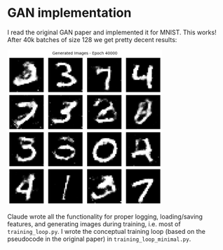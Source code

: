 # GAN implementation

I read the original GAN paper and implemented it for MNIST. This works! After 40k batches of size 128 we get pretty decent results:

<img src="selected_images/progress_epoch_40000.png" width="70%" alt="Generated MNIST digits after 40k epochs">

Claude wrote all the functionality for proper logging, loading/saving features, and generating images during training, i.e. most of `training_loop.py`. I wrote the conceptual training loop (based on the pseudocode in the original paper) in `training_loop_minimal.py`.

